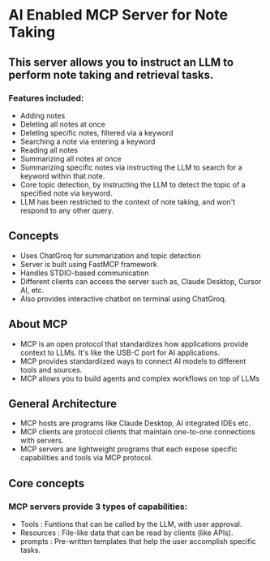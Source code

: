 # AI Enabled MCP Server for Note Taking
## This server allows you to instruct an LLM to perform note taking and retrieval tasks.
### Features included:
- Adding notes
- Deleting all notes at once
- Deleting specific notes, filtered via a keyword
- Searching a note via entering a keyword
- Reading all notes 
- Summarizing all notes at once
- Summarizing specific notes via instructing the LLM to search for a keyword within that note.
- Core topic detection, by instructing the LLM to detect the topic of a specified note via keyword.
- LLM has been restricted to the context of note taking, and won't respond to any other query.


## Concepts
- Uses ChatGroq for summarization and topic detection
- Server is built using FastMCP framework
- Handles STDIO-based communication
- Different clients can access the server such as, Claude Desktop, Cursor AI, etc.
- Also provides interactive chatbot on terminal using ChatGroq.


## About MCP
- MCP is an open protocol that standardizes how applications provide context to LLMs. It's like the USB-C port for AI applications. 
- MCP provides standardiized ways to connect AI models to different tools and sources.
- MCP allows you to build agents and complex workflows on top of LLMs

## General Architecture
- MCP hosts are programs like Claude Desktop, AI integrated IDEs etc.
- MCP clients are protocol clients that maintain one-to-one connections with servers.
- MCP servers are lightweight programs that each expose specific capabilities and tools via MCP protocol.

## Core concepts
### MCP servers provide 3 types of capabilities:
- Tools : Funtions that can be called by the LLM, with user approval.
- Resources : File-like data that can be read by clients (like APIs).
- prompts : Pre-written templates that help the user accomplish specific tasks.
